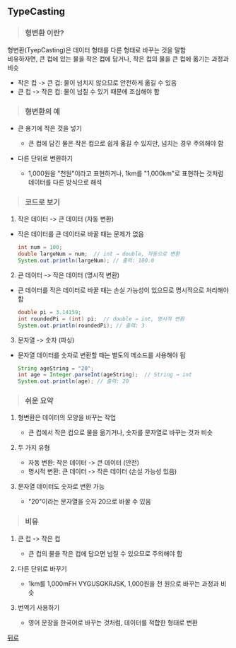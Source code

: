 ## TypeCasting
> ### 형변환 이란?
형변환(TyepCasting)은 데이터 형태를 다른 형태로 바꾸는 것을 말함</br>
비유하자면, 큰 컵에 있는 물을 작은 컵에 담거나, 작은 컵의 물을 큰 컵에 옮기는 과정과 비슷

- 작은 컵 -> 큰 겁: 물이 넘치지 않으므로 안전하게 옮길 수 있음
- 큰 컵 -> 작은 컵: 물이 넘칠 수 있기 때문에 조심해야 함

> ### 형변환의 예
- 큰 용기에 작은 것을 넣기
    - 큰 컵에 담긴 물은 작은 컵으로 쉽게 옮길 수 있지만, 넘치는 경우 주의해야 함

- 다른 단위로 변환하기
    - 1,000원을 "천원"이라고 표현하거나, 1km를 "1,000km"로 표현하는 것처럼 데이터를 다른 방식으로 해석

> ### 코드로 보기
1. 작은 데이터 -> 큰 데이터 (자동 변환)
- 작은 데이터를 큰 데이터로 바꿀 때는 문제가 없음
    ```java
    int num = 100;
    double largeNum = num;  // int → double, 자동으로 변환
    System.out.println(largeNum); // 출력: 100.0
    ```

2. 큰 데이터 -> 작은 데이터 (명시적 변환)
- 큰 데이터를 작은 데이터로 바꿀 때는 손실 가능성이 있으므로 명시적으로 처리해야 함
    ```java
    double pi = 3.14159;
    int roundedPi = (int) pi;  // double → int, 명시적 변환
    System.out.println(roundedPi); // 출력: 3
    ```

3. 문자열 -> 숫자 (파싱)
- 문자열 데이터를 숫자로 변환할 때는 별도의 메소드를 사용해야 됨
    ```java
    String ageString = "20";
    int age = Integer.parseInt(ageString);  // String → int
    System.out.println(age); // 출력: 20
    ```

> ### 쉬운 요약
1. 형변환은 데이터의 모양을 바꾸는 작업
    - 큰 컵에서 작은 컵으로 물을 옮기거나, 숫자를 문자열로 바꾸는 것과 비슷

2. 두 가지 유형
    - 자동 변환: 작은 데이터 -> 큰 데이터 (안전)
    - 명시적 변환: 큰 데이터 -> 작은 데이터 (손실 가능성 있음)

3. 문자열 데이터도 숫자로 변환 가능
    - "20"이라는 문자열을 숫자 20으로 바꿀 수 있음

> ### 비유
1. 큰 컵 -> 작은 컵
    - 큰 컵의 물을 작은 컵에 담으면 넘칠 수 있으므로 주의해야 함

2. 다른 단위로 바꾸기
    - 1km를 1,000mFH VYGUSGKRJSK, 1,000원을 천 원으로 바꾸는 과정과 비슷

3. 번역기 사용하기
    - 영어 문장을 한국어로 바꾸는 것처럼, 데이터를 적합한 형태로 변환

[뒤로](../README.md#java-study-notes)